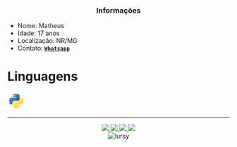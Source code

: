 <h3 align="center">Informações</h3>
    <ul>
        <li>Nome: Matheus</li>
        <li>Idade: 17 anos</li>
        <li>Localização: NR/MG</li>
        <li>Contato: <a href="https://wa.me/5555555555555555555" target="_blank"><b><strong><code>Whatsapp</code></strong></b></a></li>
    </ul>
    <h1 align="left">Linguagens</h1>
    <p align="left">
        <a href="https://flask.palletsprojects.com/" target="_blank" rel="noreferrer">  <img src="https://raw.githubusercontent.com/devicons/devicon/master/icons/python/python-original.svg" alt="python" width="40" height="40"/> </a>
    <hr>
    <p align="center">
        <a href="https://github.com/Lursy"><img src="https://komarev.com/ghpvc/?username=WdsUtilidades&color=blueviolet">
            <img src="https://shields.io/github/stars/Lursy">
            <img src="https://shields.io/github/followers/WdsUtilidades?label=Follow">
        </a>
        <a href="https://www.youtube.com/channel/UCwmkiKIZHL1wscYHfIINZKw">
            <img src="https://shields.io/youtube/channel/subscribers/UCwmkiKIZHL1wscYHfIINZKw">
        </a>
        <br>
        <img src="https://github-readme-stats.vercel.app/api?username=WdsUtilidades&show_icons=true&locale=en" alt="lursy" width=480 height=480/>
    </p>
    
